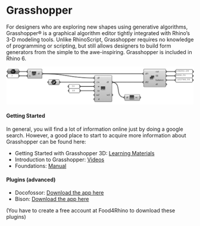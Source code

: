 # Grasshopper 

For designers who are exploring new shapes using generative algorithms, Grasshopper® is a graphical algorithm editor tightly integrated with Rhino’s 3-D modeling tools. Unlike RhinoScript, Grasshopper requires no knowledge of programming or scripting, but still allows designers to build form generators from the simple to the awe-inspiring. Grasshopper is included in Rhino 6.

![Grasshopper_0_header.jpg](./doc/Grasshopper_0_header.jpg)

#### Getting Started

In general, you will find a lot of information online just by doing a google search. However, a good place to start to acquire more information about Grasshopper can be found here: 
- Getting Started with Grasshopper 3D: [Learning Materials](https://www.grasshopper3d.com/page/tutorials-1)
- Introduction to Grasshopper: [Videos](https://vimeopro.com/rhino/grasshopper-getting-started-by-david-rutten)
- Foundations: [Manual](https://www.modelab.is/grasshopper-primer/)

#### Plugins (advanced)

- Docofossor: [Download the app here](https://www.food4rhino.com/app/docofossor)
- Bison: [Download the app here](https://www.food4rhino.com/app/bison)

(You have to create a free account at Food4Rhino to download these plugins)

